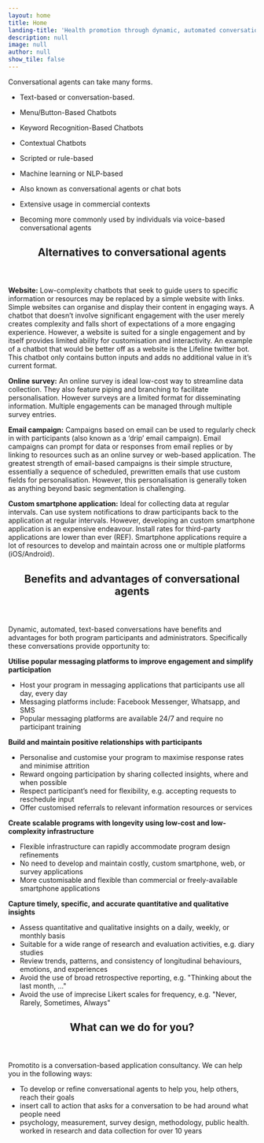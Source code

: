 ```yaml
---
layout: home
title: Home
landing-title: 'Health promotion through dynamic, automated conversational agents'
description: null
image: null
author: null
show_tile: false
---
```



Conversational agents can take many forms.

- Text-based or conversation-based.

- Menu/Button-Based Chatbots
- Keyword Recognition-Based Chatbots
- Contextual Chatbots

- Scripted or rule-based
- Machine learning or NLP-based

- Also known as conversational agents or chat bots
- Extensive usage in commercial contexts
- Becoming more commonly used by individuals via voice-based conversational agents

<div id="main">
	<div>
		<header class="major">
			<h2>Alternatives to conversational agents</h2>
		</header>
	</div>
</div>

__Website:__
Low-complexity chatbots that seek to guide users to specific information or resources may be replaced by a simple website with links. Simple websites can organise and display their content in engaging ways. A chatbot that doesn’t involve significant engagement with the user merely creates complexity and falls short of expectations of a more engaging experience. However, a website is suited for a single engagement and by itself provides limited ability for customisation and interactivity. An example of a chatbot that would be better off as a website is the Lifeline twitter bot. This chatbot only contains button inputs and adds no additional value in it’s current format.

__Online survey:__
An online survey is ideal low-cost way to streamline data collection. They also feature piping and branching to facilitate personalisation. However surveys are a limited format for disseminating information. Multiple engagements can be managed through multiple survey entries.

__Email campaign:__
Campaigns based on email can be used to regularly check in with participants (also known as a ‘drip’ email campaign). Email campaigns can prompt for data or responses from email replies or by linking to resources such as an online survey or web-based application. The greatest strength of email-based campaigns is their simple structure, essentially  a sequence of scheduled, prewritten emails that use custom fields for personalisation. However, this personalisation is generally token as anything beyond basic segmentation is challenging.

__Custom smartphone application:__
Ideal for collecting data at regular intervals. Can use system notifications to draw participants back to the application at regular intervals. However, developing an custom smartphone application is an expensive endeavour. Install rates for third-party applications are lower than ever (REF). Smartphone applications require a lot of resources to develop and maintain across one or multiple platforms (iOS/Android).

<div id="main">
	<div>
		<header class="major">
			<h2>Benefits and advantages of conversational agents</h2>
		</header>
	</div>
</div>

Dynamic, automated, text-based conversations have benefits and advantages for both program participants and administrators. Specifically these conversations provide opportunity to:

__Utilise popular messaging platforms to improve engagement and simplify participation__
- Host your program in messaging applications that participants use all day, every day
- Messaging platforms include: Facebook Messenger, Whatsapp, and SMS
- Popular messaging platforms are available 24/7 and require no participant training

__Build and maintain positive relationships with participants__
- Personalise and customise your program to maximise response rates and minimise attrition
- Reward ongoing participation by sharing collected insights, where and when possible
- Respect participant’s need for flexibility, e.g. accepting requests to reschedule input
- Offer customised referrals to relevant information resources or services

__Create scalable programs with longevity using low-cost and low-complexity infrastructure__
- Flexible infrastructure can rapidly accommodate program design refinements
- No need to develop and maintain costly, custom smartphone, web, or survey applications
- More customisable and flexible than commercial or freely-available smartphone applications

__Capture timely, specific, and accurate quantitative and qualitative insights__
- Assess quantitative and qualitative insights on a daily, weekly, or monthly basis
- Suitable for a wide range of research and evaluation activities, e.g. diary studies
- Review trends, patterns, and consistency of longitudinal behaviours, emotions, and experiences
- Avoid the use of broad retrospective reporting, e.g. "Thinking about the last month, ..."
- Avoid the use of imprecise Likert scales for frequency, e.g. "Never, Rarely, Sometimes, Always"

<div id="main">
	<div>
		<header class="major">
			<h2>What can we do for you?</h2>
		</header>
	</div>
</div>

Promotito is a conversation-based application consultancy. We can help you in the following ways:

- To develop or refine conversational agents to help you, help others, reach their goals
- insert call to action that asks for a conversation to be had around what people need
- psychology, measurement, survey design, methodology, public health. worked in research and data collection for over 10 years
 